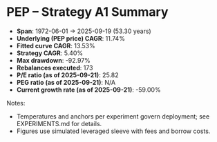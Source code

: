 # PEP – Strategy A1 Summary

- **Span**: 1972-06-01 → 2025-09-19 (53.30 years)
- **Underlying (PEP price) CAGR**: 11.74%
- **Fitted curve CAGR**: 13.53%
- **Strategy CAGR**: 5.40%
- **Max drawdown**: -92.97%
- **Rebalances executed**: 173
- **P/E ratio (as of 2025-09-21)**: 25.82
- **PEG ratio (as of 2025-09-21)**: N/A
- **Current growth rate (as of 2025-09-21)**: -59.00%

Notes:

- Temperatures and anchors per experiment govern deployment; see EXPERIMENTS.md for details.
- Figures use simulated leveraged sleeve with fees and borrow costs.


